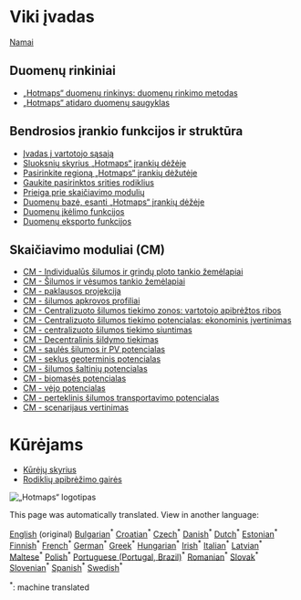<h1> Viki įvadas </h1><p> <a href="Home">Namai</a> </p><h2> Duomenų rinkiniai </h2><ul><li> <a href="Hotmaps-data-set-method-of-data-collection">„Hotmaps“ duomenų rinkinys: duomenų rinkimo metodas</a> </li><li> <a href="Hotmaps-open-data-repositories">„Hotmaps“ atidaro duomenų saugyklas</a> </li></ul><h2> Bendrosios įrankio funkcijos ir struktūra </h2><ul><li> <a href="Introduction-to-user-interface">Įvadas į vartotojo sąsają</a> </li><li> <a href="Layers-section-in-the-Hotmaps-toolbox">Sluoksnių skyrius „Hotmaps“ įrankių dėžėje</a> </li><li> <a href="Select-a-region-in-the-Hotmaps-toolbox">Pasirinkite regioną „Hotmaps“ įrankių dėžutėje</a> </li><li> <a href="Retrieve-indicators-of-a-selected-area">Gaukite pasirinktos srities rodiklius</a> </li><li> <a href="Access-to-calculation-modules">Prieiga prie skaičiavimo modulių</a> </li><li> <a href="Database-behind-the-Hotmaps-toolbox">Duomenų bazė, esanti „Hotmaps“ įrankių dėžėje</a> </li><li> <a href="Data-upload-functionalities">Duomenų įkėlimo funkcijos</a> </li><li> <a href="Data-export-functionalities">Duomenų eksporto funkcijos</a> </li></ul><h2> Skaičiavimo moduliai (CM) </h2><ul><li> <a href="CM-Customized-heat-and-floor-area-density-maps">CM - Individualūs šilumos ir grindų ploto tankio žemėlapiai</a> </li><li> <a href="CM-Scale-heat-and-cool-density-maps">CM - Šilumos ir vėsumos tankio žemėlapiai</a> </li><li> <a href="CM-Demand-projection">CM - paklausos projekcija</a> </li><li> <a href="CM-Heat-load-profiles">CM - šilumos apkrovos profiliai</a> </li><li> <a href="CM-District-heating-potential-areas-user-defined-thresholds">CM - Centralizuoto šilumos tiekimo zonos: vartotojo apibrėžtos ribos</a> </li><li> <a href="CM-District-heating-potential-economic-assessment">CM - Centralizuoto šilumos tiekimo potencialas: ekonominis įvertinimas</a> </li><li> <a href="CM-District-heating-supply-dispatch">CM - centralizuoto šilumos tiekimo siuntimas</a> </li><li> <a href="CM-Decentral-heating-supply">CM - Decentralinis šildymo tiekimas</a> </li><li> <a href="CM-Solar-thermal-and-PV-potential">CM - saulės šilumos ir PV potencialas</a> </li><li> <a href="CM-Shallow-geothermal-potential">CM - seklus geoterminis potencialas</a> </li><li> <a href="CM-Heat-source-potential">CM - šilumos šaltinių potencialas</a> </li><li> <a href="CM-Biomass-potential">CM - biomasės potencialas</a> </li><li> <a href="CM-Wind-potential">CM - vėjo potencialas</a> </li><li> <a href="CM-Excess-heat-transport-potential">CM - perteklinis šilumos transportavimo potencialas</a> </li><li> <a href="CM-Scenario-assessment">CM - scenarijaus vertinimas</a> </li></ul><h1> Kūrėjams </h1><ul><li> <a href="Developers">Kūrėjų skyrius</a> </li><li> <a href="Guidelines-for-defining-indicators">Rodiklių apibrėžimo gairės</a> </li></ul><p><img alt="„Hotmaps“ logotipas" src="https://www.hotmaps-project.eu/wp-content/uploads/2017/02/logo.svg"/></p>

This page was automatically translated. View in another language:

[English](../en/_Sidebar.md) (original) [Bulgarian](../bg/_Sidebar.md)<sup>\*</sup> [Croatian](../hr/_Sidebar.md)<sup>\*</sup> [Czech](../cs/_Sidebar.md)<sup>\*</sup> [Danish](../da/_Sidebar.md)<sup>\*</sup> [Dutch](../nl/_Sidebar.md)<sup>\*</sup> [Estonian](../et/_Sidebar.md)<sup>\*</sup> [Finnish](../fi/_Sidebar.md)<sup>\*</sup> [French](../fr/_Sidebar.md)<sup>\*</sup> [German](../de/_Sidebar.md)<sup>\*</sup> [Greek](../el/_Sidebar.md)<sup>\*</sup> [Hungarian](../hu/_Sidebar.md)<sup>\*</sup> [Irish](../ga/_Sidebar.md)<sup>\*</sup> [Italian](../it/_Sidebar.md)<sup>\*</sup> [Latvian](../lv/_Sidebar.md)<sup>\*</sup>  [Maltese](../mt/_Sidebar.md)<sup>\*</sup> [Polish](../pl/_Sidebar.md)<sup>\*</sup> [Portuguese (Portugal, Brazil)](../pt/_Sidebar.md)<sup>\*</sup> [Romanian](../ro/_Sidebar.md)<sup>\*</sup> [Slovak](../sk/_Sidebar.md)<sup>\*</sup> [Slovenian](../sl/_Sidebar.md)<sup>\*</sup> [Spanish](../es/_Sidebar.md)<sup>\*</sup> [Swedish](../sv/_Sidebar.md)<sup>\*</sup> 

<sup>\*</sup>: machine translated
